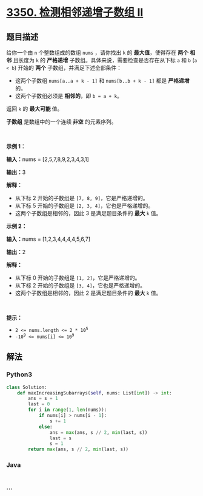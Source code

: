 # [3350. 检测相邻递增子数组 II](https://leetcode.cn/problems/adjacent-increasing-subarrays-detection-ii)

## 题目描述

<!-- 这里写题目描述 -->

<p>给你一个由 <code>n</code> 个整数组成的数组 <code>nums</code> ，请你找出 <code>k</code> 的 <strong>最大值</strong>，使得存在 <strong>两个</strong> <strong>相邻</strong> 且长度为 <code>k</code> 的 <strong>严格递增</strong> <span data-keyword="subarray-nonempty">子数组</span>。具体来说，需要检查是否存在从下标 <code>a</code> 和 <code>b</code> (<code>a &lt; b</code>) 开始的 <strong>两个</strong> 子数组，并满足下述全部条件：</p>

<ul>
	<li>这两个子数组 <code>nums[a..a + k - 1]</code> 和 <code>nums[b..b + k - 1]</code> 都是 <strong>严格递增</strong> 的。</li>
	<li>这两个子数组必须是 <strong>相邻的</strong>，即 <code>b = a + k</code>。</li>
</ul>

<p>返回 <code>k</code> 的 <strong>最大可能 </strong>值。</p>

<p><strong>子数组</strong> 是数组中的一个连续<b> 非空</b> 的元素序列。</p>

<p>&nbsp;</p>

<p><strong class="example">示例 1：</strong></p>

<div class="example-block">
<p><strong>输入：</strong><span class="example-io">nums = [2,5,7,8,9,2,3,4,3,1]</span></p>

<p><strong>输出：</strong><span class="example-io">3</span></p>

<p><strong>解释：</strong></p>

<ul>
	<li>从下标 2 开始的子数组是 <code>[7, 8, 9]</code>，它是严格递增的。</li>
	<li>从下标 5 开始的子数组是 <code>[2, 3, 4]</code>，它也是严格递增的。</li>
	<li>这两个子数组是相邻的，因此 3 是满足题目条件的 <strong>最大</strong> <code>k</code> 值。</li>
</ul>
</div>

<p><strong class="example">示例 2：</strong></p>

<div class="example-block">
<p><strong>输入：</strong><span class="example-io">nums = [1,2,3,4,4,4,4,5,6,7]</span></p>

<p><strong>输出：</strong><span class="example-io">2</span></p>

<p><strong>解释：</strong></p>

<ul>
	<li>从下标 0 开始的子数组是 <code>[1, 2]</code>，它是严格递增的。</li>
	<li>从下标 2 开始的子数组是 <code>[3, 4]</code>，它也是严格递增的。</li>
	<li>这两个子数组是相邻的，因此 2 是满足题目条件的 <strong>最大</strong> <code>k</code> 值。</li>
</ul>
</div>

<p>&nbsp;</p>

<p><strong>提示：</strong></p>

<ul>
	<li><code>2 &lt;= nums.length &lt;= 2 * 10<sup>5</sup></code></li>
	<li><code>-10<sup>9</sup> &lt;= nums[i] &lt;= 10<sup>9</sup></code></li>
</ul>


## 解法

<!-- 这里可写通用的实现逻辑 -->

<!-- tabs:start -->

### **Python3**

<!-- 这里可写当前语言的特殊实现逻辑 -->

```python
class Solution:
    def maxIncreasingSubarrays(self, nums: List[int]) -> int:
        ans = s = 1
        last = 0
        for i in range(1, len(nums)):
            if nums[i] > nums[i - 1]:
                s += 1
            else:
                ans = max(ans, s // 2, min(last, s))
                last = s
                s = 1
        return max(ans, s // 2, min(last, s))
```

### **Java**

<!-- 这里可写当前语言的特殊实现逻辑 -->

```java

```

### **...**

```

```

<!-- tabs:end -->
